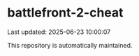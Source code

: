# battlefront-2-cheat

Last updated: 2025-06-23 10:00:07

This repository is automatically maintained.
